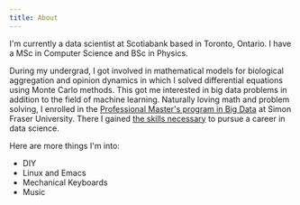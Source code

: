 ```yaml
---
title: About
---
```


I'm currently a data scientist at Scotiabank based in Toronto, Ontario. I have a MSc in Computer Science and BSc in Physics.

During my undergrad, I got involved in mathematical models for biological aggregation and opinion dynamics in which I solved differential equations using Monte Carlo methods. This got me interested in big data problems in addition to the field of machine learning. Naturally loving math and problem solving, I enrolled in the [Professional Master's program in Big Data](https://www.sfu.ca/bigdata) at Simon Fraser University. There I gained [the skills necessary](https://www.youtube.com/watch?v=8bJOuFC4KPI) to pursue a career in data science.

Here are more things I'm into:

* DIY
* Linux and Emacs
* Mechanical Keyboards
* Music
